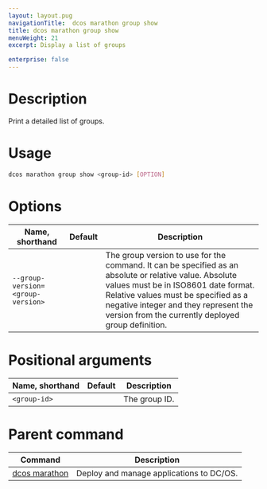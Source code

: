 ```yaml
---
layout: layout.pug
navigationTitle:  dcos marathon group show
title: dcos marathon group show
menuWeight: 21
excerpt: Display a list of groups

enterprise: false
---
```



# Description
Print a detailed list of groups.

# Usage

```bash
dcos marathon group show <group-id> [OPTION]
```

# Options

| Name, shorthand | Default | Description |
|---------|-------------|-------------|
| `--group-version=<group-version>`   |             |  The group version to use for the command. It can be specified as an absolute or relative value. Absolute values must be in ISO8601 date format. Relative values must be specified as a negative integer and they represent the version from the currently deployed group definition. |

# Positional arguments

| Name, shorthand | Default | Description |
|---------|-------------|-------------|
| `<group-id>`   |             |  The group ID. |

# Parent command

| Command | Description |
|---------|-------------|
| [dcos marathon](/1.11/cli/command-reference/dcos-marathon/) | Deploy and manage applications to DC/OS. |

<!-- # Examples -->
